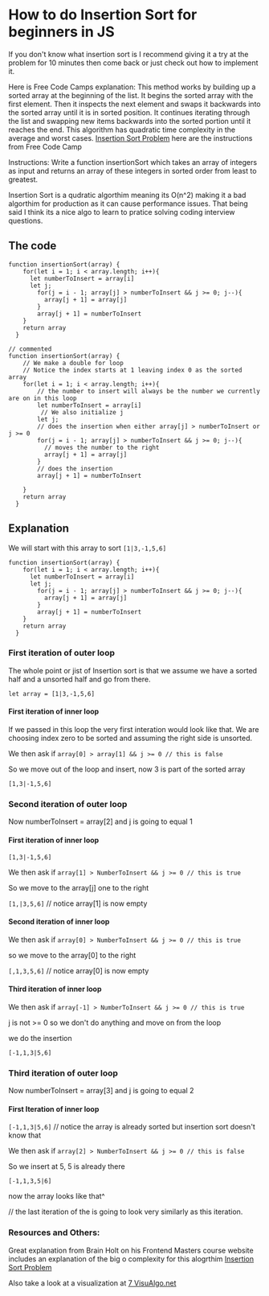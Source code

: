 # How to do Insertion Sort for beginners in JS

If you don't know what insertion sort is I recommend giving it a try at the problem for 10 minutes then come back or just check out how to implement it.
 
Here is Free Code Camps explanation: 
This method works by building up a sorted array at the beginning of the list. It begins the sorted array with the first element. Then it inspects the next element and swaps it backwards into the sorted array until it is in sorted position. It continues iterating through the list and swapping new items backwards into the sorted portion until it reaches the end. This algorithm has quadratic time complexity in the average and worst cases. [Insertion Sort Problem](https://www.freecodecamp.org/learn/coding-interview-prep/algorithms/implement-insertion-sort) here are the instructions from Free Code Camp 

Instructions: Write a function insertionSort which takes an array of integers as input and returns an array of these integers in sorted order from least to greatest.

Insertion Sort is a qudratic algorthim meaning its O(n^2) making it a bad algorthim for production as it can cause performance issues. That being said I think its a nice algo to learn to pratice solving coding interview questions.
## The code

``` 
function insertionSort(array) {
    for(let i = 1; i < array.length; i++){
      let numberToInsert = array[i]
      let j;
        for(j = i - 1; array[j] > numberToInsert && j >= 0; j--){
          array[j + 1] = array[j]
        }
        array[j + 1] = numberToInsert
    }
    return array
  }

// commented
function insertionSort(array) {
    // We make a double for loop
    // Notice the index starts at 1 leaving index 0 as the sorted array
    for(let i = 1; i < array.length; i++){
        // the number to insert will always be the number we currently are on in this loop
        let numberToInsert = array[i]
         // We also initialize j
        let j;
        // does the insertion when either array[j] > numberToInsert or j >= 0
        for(j = i - 1; array[j] > numberToInsert && j >= 0; j--){
          // moves the number to the right
          array[j + 1] = array[j]
        }
        // does the insertion
        array[j + 1] = numberToInsert

    }
    return array
  }

```
## Explanation

We will start with this array to sort `[1|3,-1,5,6]`

```
function insertionSort(array) {
    for(let i = 1; i < array.length; i++){
      let numberToInsert = array[i]
      let j;
        for(j = i - 1; array[j] > numberToInsert && j >= 0; j--){
          array[j + 1] = array[j]
        }
        array[j + 1] = numberToInsert
    }
    return array
  }

```
### First iteration of outer loop

The whole point or jist of Insertion sort is that we assume we have a sorted half and a unsorted half and go from there.

`let array = [1|3,-1,5,6]`

#### First iteration of inner loop

If we passed in this loop the very first interation would look like that. We are choosing index zero to be sorted and assuming the right side is unsorted.

We then ask if `array[0] > array[1] && j >= 0 // this is false`


So we move out of the loop and insert, now 3 is part of the sorted array

`[1,3|-1,5,6]`

### Second iteration of outer loop
Now numberToInsert = array[2] and j is going to equal 1
#### First iteration of inner loop 

`[1,3|-1,5,6]`

We then ask if `array[1] > NumberToInsert && j >= 0 // this is true`

So we move to the array[j] one to the right

`[1,|3,5,6]`
// notice array[1] is now empty

#### Second iteration of inner loop

We then ask if `array[0] > NumberToInsert && j >= 0 // this is true`

so we move to the array[0] to the right

`[,1,3,5,6]`
// notice array[0] is now empty

#### Third iteration of inner loop
We then ask if `array[-1] > NumberToInsert && j >= 0 // this is true`

j is not >= 0 so we don't do anything and move on from the loop

we do the insertion 

`[-1,1,3|5,6]`

### Third iteration of outer loop
Now numberToInsert = array[3] and j is going to equal 2
#### First Iteration of inner loop
`[-1,1,3|5,6]` // notice the array is already sorted but insertion sort doesn't know that

We then ask if `array[2] > NumberToInsert && j >= 0 // this is false`

So we insert at 5, 5 is already there

`[-1,1,3,5|6]`

now the array looks like that^

// the last iteration of the is going to look very similarly as this iteration.


### Resources and Others:

Great explanation from Brain Holt on his Frontend Masters course website includes an explanation of the big o complexity for this alogrthim [Insertion Sort Problem](https://btholt.github.io/complete-intro-to-computer-science/insertion-sort)

Also take a look at a visualization at [7 VisuAlgo.net](https://visualgo.net/en/sorting)